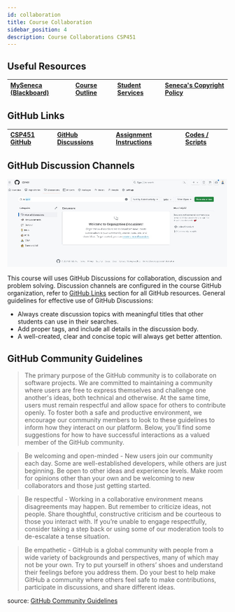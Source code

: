 ```yaml
---
id: collaboration
title: Course Collaboration
sidebar_position: 4
description: Course Collaborations CSP451
---
```


## Useful Resources

| [MySeneca (Blackboard)](https://my.senecacollege.ca/) | [Course Outline](https://apps.senecapolytechnic.ca/ssos/findOutline.do?termCode=08424&subjectCode=CSP451&schoolCode=ITAS) | [Student Services](https://www.senecapolytechnic.ca/about/policies/academics-and-student-services.html) | [Seneca's Copyright Policy](https://www.senecapolytechnic.ca/about/policies/copyright-policy.html) |
| :--- | :--- | :--- | :--- |

## GitHub Links

| [CSP451 GitHub](https://github.com/CSP451) | [GitHub Discussions](https://github.com/orgs/CSP451/discussions) | [Assignment Instructions](https://github.com/CSP451/???) | [Codes / Scripts](https://github.com/CSP451) |
| :--- | :--- | :--- | :--- |

## GitHub Discussion Channels

![github-collaborations](/img/about/github_discussions.jpg)

This course will uses GitHub Discussions for collaboration, discussion and problem solving. Discussion channels are configured  in the course GitHub organization, refer to [GitHub Links](#github-links) section for all GitHub resources. General guidelines for effective use of GitHub Discussions:

- Always create discussion topics with meaningful titles that other students can use in their searches.
- Add proper tags, and include all details in the discussion body.
- A well-created, clear and concise topic will always get better attention.

## GitHub Community Guidelines

> The primary purpose of the GitHub community is to collaborate on software projects. We are committed to maintaining a community where users are free to express themselves and challenge one another's ideas, both technical and otherwise. At the same time, users must remain respectful and allow space for others to contribute openly. To foster both a safe and productive environment, we encourage our community members to look to these guidelines to inform how they interact on our platform. Below, you’ll find some suggestions for how to have successful interactions as a valued member of the GitHub community.

> Be welcoming and open-minded - New users join our community each day. Some are well-established developers, while others are just beginning. Be open to other ideas and experience levels. Make room for opinions other than your own and be welcoming to new collaborators and those just getting started.

> Be respectful - Working in a collaborative environment means disagreements may happen. But remember to criticize ideas, not people. Share thoughtful, constructive criticism and be courteous to those you interact with. If you’re unable to engage respectfully, consider taking a step back or using some of our moderation tools to de-escalate a tense situation.

> Be empathetic - GitHub is a global community with people from a wide variety of backgrounds and perspectives, many of which may not be your own. Try to put yourself in others’ shoes and understand their feelings before you address them. Do your best to help make GitHub a community where others feel safe to make contributions, participate in discussions, and share different ideas.

source: [GitHub Community Guidelines](https://docs.github.com/en/site-policy/github-terms/github-community-guidelines)